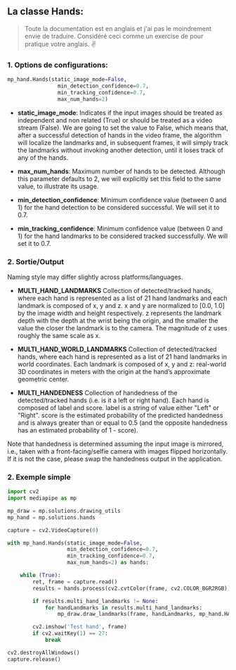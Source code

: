 ## La classe **Hands**:
>Toute la documentation est en anglais et j'ai pas le moindrement envie de traduire. Considéré ceci comme un exercise de pour pratique votre anglais. ✌️
### 1. Options de configurations:
   ```py
   mp_hand.Hands(static_image_mode=False,      
                   min_detection_confidence=0.7,
                   min_tracking_confidence=0.7,
                   max_num_hands=2)
   ```
- **static_image_mode**: Indicates if the input images should be treated as independent and non related (True) or should be treated as a video stream (False). We are going to set the value to False, which means that, after a successful detection of hands in the video frame, the algorithm will localize the landmarks and, in subsequent frames, it will simply track the landmarks without invoking another detection, until it loses track of any of the hands.
  
- **max_num_hands**: Maximum number of hands to be detected. Although this parameter defaults to 2, we will explicitly set this field to the same value, to illustrate its usage.
  
- **min_detection_confidence**: Minimum confidence value (between 0 and 1) for the hand detection to be considered successful. We will set it to 0.7.

- **min_tracking_confidence**: Minimum confidence value (between 0 and 1) for the hand landmarks to be considered tracked successfully. We will set it to 0.7.

### 2. Sortie/Output

Naming style may differ slightly across platforms/languages.

- **MULTI_HAND_LANDMARKS**
Collection of detected/tracked hands, where each hand is represented as a list of 21 hand landmarks and each landmark is composed of x, y and z. x and y are normalized to [0.0, 1.0] by the image width and height respectively. z represents the landmark depth with the depth at the wrist being the origin, and the smaller the value the closer the landmark is to the camera. The magnitude of z uses roughly the same scale as x.

- **MULTI_HAND_WORLD_LANDMARKS**
Collection of detected/tracked hands, where each hand is represented as a list of 21 hand landmarks in world coordinates. Each landmark is composed of x, y and z: real-world 3D coordinates in meters with the origin at the hand’s approximate geometric center.

- **MULTI_HANDEDNESS**
Collection of handedness of the detected/tracked hands (i.e. is it a left or right hand). Each hand is composed of label and score. label is a string of value either "Left" or "Right". score is the estimated probability of the predicted handedness and is always greater than or equal to 0.5 (and the opposite handedness has an estimated probability of 1 - score).

Note that handedness is determined assuming the input image is mirrored, i.e., taken with a front-facing/selfie camera with images flipped horizontally. If it is not the case, please swap the handedness output in the application.

### 2. Exemple simple
```py
import cv2
import mediapipe as mp

mp_draw = mp.solutions.drawing_utils
mp_hand = mp.solutions.hands

capture = cv2.VideoCapture(0)

with mp_hand.Hands(static_image_mode=False,
                   min_detection_confidence=0.7,
                   min_tracking_confidence=0.7,
                   max_num_hands=2) as hands:

    while (True):
        ret, frame = capture.read()
        results = hands.process(cv2.cvtColor(frame, cv2.COLOR_BGR2RGB))

        if results.multi_hand_landmarks != None:
            for handLandmarks in results.multi_hand_landmarks:
                mp_draw.draw_landmarks(frame, handLandmarks, mp_hand.HAND_CONNECTIONS)

        cv2.imshow('Test hand', frame)
        if cv2.waitKey(1) == 27:
            break

cv2.destroyAllWindows()
capture.release()
```